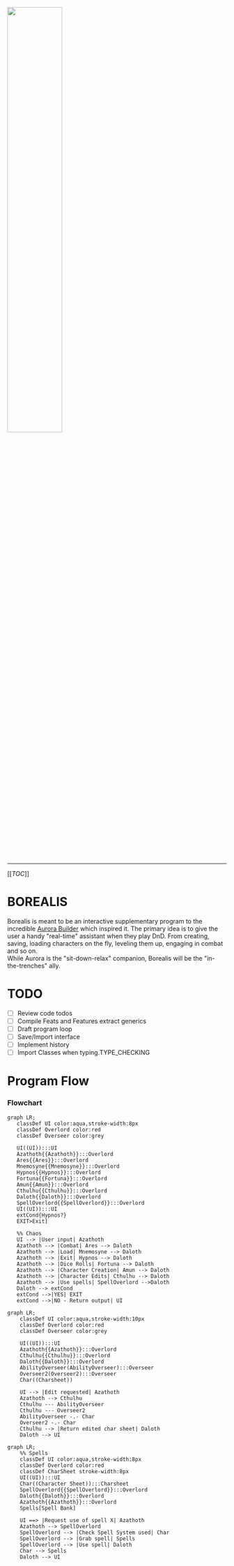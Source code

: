 <img src="https://images.unsplash.com/photo-1517411032315-54ef2cb783bb?ixlib=rb-1.2.1&ixid=eyJhcHBfaWQiOjEyMDd9&auto=format&fit=crop&w=1402&q=80"  width="50%" height="50%" align="center">

---

[[_TOC_]]

# BOREALIS

Borealis is meant to be an interactive supplementary program to the incredible <u>[Aurora Builder](https://aurorabuilder.com)</u> which inspired it.
The primary idea is to give the user a handy "real-time" assistant when they play DnD. From creating, saving, loading characters on the fly,
leveling them up, engaging in combat and so on.  
While Aurora is the "sit-down-relax" companion, Borealis will be the "in-the-trenches" ally.

# TODO
+ [ ] Review code todos
+ [ ] Compile Feats and Features extract generics
+ [ ] Draft program loop
+ [ ] Save/Import interface
+ [ ] Implement history
+ [ ] Import Classes when typing.TYPE_CHECKING

# Program Flow

### Flowchart

 ```mermaid
graph LR;
	classDef UI color:aqua,stroke-width:8px
	classDef Overlord color:red
	classDef Overseer color:grey
	
	UI((UI)):::UI
	Azathoth{{Azathoth}}:::Overlord
	Ares{{Ares}}:::Overlord
	Mnemosyne{{Mnemosyne}}:::Overlord
	Hypnos{{Hypnos}}:::Overlord
	Fortuna{{Fortuna}}:::Overlord
	Amun{{Amun}}:::Overlord
	Cthulhu{{Cthulhu}}:::Overlord
	Daloth{{Daloth}}:::Overlord
	SpellOverlord{{SpellOverlord}}:::Overlord
	UI((UI)):::UI
	extCond{Hypnos?}
	EXIT>Exit]
	
	%% Chaos
	UI --> |User input| Azathoth
	Azathoth --> |Combat| Ares --> Daloth
	Azathoth --> |Load| Mnemosyne --> Daloth
	Azathoth --> |Exit| Hypnos --> Daloth
	Azathoth --> |Dice Rolls| Fortuna --> Daloth
	Azathoth --> |Character Creation| Amun --> Daloth
	Azathoth --> |Character Edits| Cthulhu --> Daloth
	Azathoth --> |Use spells| SpellOverlord -->Daloth
	Daloth --> extCond
	extCond -->|YES| EXIT
	extCond -->|NO - Return output| UI
 ```



```mermaid
graph LR;
	classDef UI color:aqua,stroke-width:10px
	classDef Overlord color:red
	classDef Overseer color:grey
	
	UI((UI)):::UI
	Azathoth{{Azathoth}}:::Overlord
	Cthulhu{{Cthulhu}}:::Overlord
	Daloth{{Daloth}}:::Overlord
	AbilityOverseer(AbilityOverseer):::Overseer
	Overseer2(Overseer2):::Overseer
	Char((Charsheet))
	
	UI --> |Edit requested| Azathoth
	Azathoth --> Cthulhu
	Cthulhu --- AbilityOverseer
	Cthulhu --- Overseer2
	AbilityOverseer -.- Char 
	Overseer2 -.- Char 
	Cthulhu --> |Return edited char sheet| Daloth
	Daloth --> UI
```
```mermaid
graph LR;
	%% Spells
	classDef UI color:aqua,stroke-width:8px
	classDef Overlord color:red
	classDef CharSheet stroke-width:8px
    UI((UI)):::UI
    Char((Character Sheet)):::Charsheet
    SpellOverlord{{SpellOverlord}}:::Overlord
    Daloth{{Daloth}}:::Overlord
    Azathoth{{Azathoth}}:::Overlord
    Spells[Spell Bank]
    
    UI ==> |Request use of spell X| Azathoth
    Azathoth --> SpellOverlord
    SpellOverlord --> |Check Spell System used| Char
    SpellOverlord --> |Grab spell| Spells 
    SpellOverlord --> |Use spell| Daloth
    Char --> Spells
    Daloth --> UI
```

